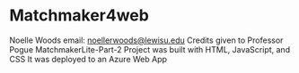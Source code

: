 # Matchmaker4web
Noelle Woods
email: noellerwoods@lewisu.edu
Credits given to Professor Pogue MatchmakerLite-Part-2
Project was built with HTML, JavaScript, and CSS
It was deployed to an Azure Web App
